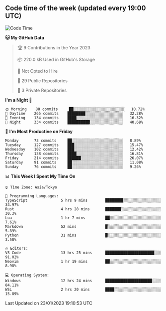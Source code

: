 ## Code time of the week (updated every 19:00 UTC)

<!--START_SECTION:waka-->
![Code Time](http://img.shields.io/badge/Code%20Time-1%2C494%20hrs%2050%20mins-blue)

**🐱 My GitHub Data** 

> 🏆 9 Contributions in the Year 2023
 > 
> 📦 220.0 kB Used in GitHub's Storage 
 > 
> 🚫 Not Opted to Hire
 > 
> 📜 29 Public Repositories 
 > 
> 🔑 3 Private Repositories  
 > 
**I'm a Night 🦉** 

```text
🌞 Morning    88 commits     ██░░░░░░░░░░░░░░░░░░░░░░░   10.72% 
🌆 Daytime    265 commits    ████████░░░░░░░░░░░░░░░░░   32.28% 
🌃 Evening    134 commits    ████░░░░░░░░░░░░░░░░░░░░░   16.32% 
🌙 Night      334 commits    ██████████░░░░░░░░░░░░░░░   40.68%

```
📅 **I'm Most Productive on Friday** 

```text
Monday       73 commits     ██░░░░░░░░░░░░░░░░░░░░░░░   8.89% 
Tuesday      127 commits    ███░░░░░░░░░░░░░░░░░░░░░░   15.47% 
Wednesday    102 commits    ███░░░░░░░░░░░░░░░░░░░░░░   12.42% 
Thursday     138 commits    ████░░░░░░░░░░░░░░░░░░░░░   16.81% 
Friday       214 commits    ██████░░░░░░░░░░░░░░░░░░░   26.07% 
Saturday     91 commits     ██░░░░░░░░░░░░░░░░░░░░░░░   11.08% 
Sunday       76 commits     ██░░░░░░░░░░░░░░░░░░░░░░░   9.26%

```


📊 **This Week I Spent My Time On** 

```text
⌚︎ Time Zone: Asia/Tokyo

💬 Programming Languages: 
TypeScript               5 hrs 9 mins        ████████░░░░░░░░░░░░░░░░░   34.97% 
Rust                     4 hrs 28 mins       ███████░░░░░░░░░░░░░░░░░░   30.3% 
Lua                      1 hr 7 mins         ██░░░░░░░░░░░░░░░░░░░░░░░   7.61% 
Markdown                 52 mins             █░░░░░░░░░░░░░░░░░░░░░░░░   5.89% 
Python                   31 mins             █░░░░░░░░░░░░░░░░░░░░░░░░   3.58%

🔥 Editors: 
VS Code                  13 hrs 25 mins      ██████████████████████░░░   91.02% 
Neovim                   1 hr 19 mins        ██░░░░░░░░░░░░░░░░░░░░░░░   8.98%

💻 Operating System: 
Windows                  12 hrs 24 mins      █████████████████████░░░░   84.11% 
WSL                      2 hrs 20 mins       ████░░░░░░░░░░░░░░░░░░░░░   15.89%

```


 Last Updated on 23/01/2023 19:10:53 UTC
<!--END_SECTION:waka-->